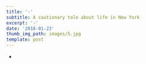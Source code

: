 ```yaml
---
title: '-'
subtitle: A cautionary tale about life in New York
excerpt: '-'
date: '2018-01-23'
thumb_img_path: images/5.jpg
template: post
---
```

-